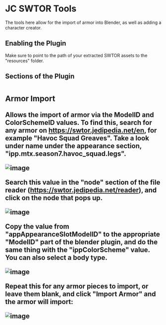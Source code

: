 **<h1>JC SWTOR Tools</h1>**

The tools here allow for the import of armor into Blender, as well as adding a character creator.

**<h2>Enabling the Plugin</h2>**

Make sure to point to the path of your extracted SWTOR assets to the "resources" folder.  

**<h2>Sections of the Plugin<h2>**

**<h3>Armor Import</h3>**

Allows the import of armor via the ModelID and ColorSchemeID values.  To find this, search for any armor on https://swtor.jedipedia.net/en, for example "Havoc Squad Greaves".  Take a look under name under the appearance section, "ipp.mtx.season7.havoc_squad.legs".

![image](https://github.com/user-attachments/assets/e41e89f7-5304-4376-bd28-47c89034f5e8)

Search this value in the "node" section of the file reader (https://swtor.jedipedia.net/reader), and click on the node that pops up.  

![image](https://github.com/user-attachments/assets/7aae6d6b-5cd9-49d6-8135-028b378c0902)

Copy the value from "appAppearanceSlotModelID" to the appropriate "ModelID" part of the blender plugin, and do the same thing with the "ippColorScheme" value.  You can also select a body type.  

![image](https://github.com/user-attachments/assets/fcf00d82-a7fc-451f-b8c5-17e186f2e7a2)

Repeat this for any armor pieces to import, or leave them blank, and click "Import Armor" and the armor will import:

![image](https://github.com/user-attachments/assets/debbc5ab-bc90-48e2-b46f-f6fdb066478a)
